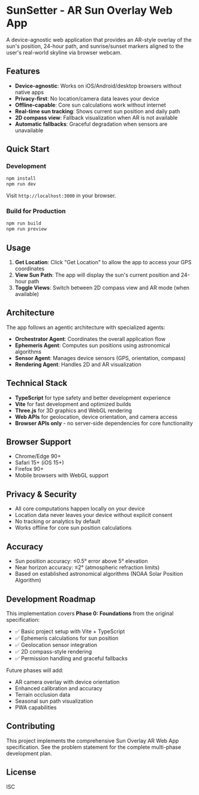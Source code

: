 # SunSetter - AR Sun Overlay Web App

A device-agnostic web application that provides an AR-style overlay of the sun's position, 24-hour path, and sunrise/sunset markers aligned to the user's real-world skyline via browser webcam.

## Features

- **Device-agnostic**: Works on iOS/Android/desktop browsers without native apps
- **Privacy-first**: No location/camera data leaves your device
- **Offline-capable**: Core sun calculations work without internet
- **Real-time sun tracking**: Shows current sun position and daily path
- **2D compass view**: Fallback visualization when AR is not available
- **Automatic fallbacks**: Graceful degradation when sensors are unavailable

## Quick Start

### Development

```bash
npm install
npm run dev
```

Visit `http://localhost:3000` in your browser.

### Build for Production

```bash
npm run build
npm run preview
```

## Usage

1. **Get Location**: Click "Get Location" to allow the app to access your GPS coordinates
2. **View Sun Path**: The app will display the sun's current position and 24-hour path
3. **Toggle Views**: Switch between 2D compass view and AR mode (when available)

## Architecture

The app follows an agentic architecture with specialized agents:

- **Orchestrator Agent**: Coordinates the overall application flow
- **Ephemeris Agent**: Computes sun positions using astronomical algorithms
- **Sensor Agent**: Manages device sensors (GPS, orientation, compass)
- **Rendering Agent**: Handles 2D and AR visualization

## Technical Stack

- **TypeScript** for type safety and better development experience
- **Vite** for fast development and optimized builds
- **Three.js** for 3D graphics and WebGL rendering
- **Web APIs** for geolocation, device orientation, and camera access
- **Browser APIs only** - no server-side dependencies for core functionality

## Browser Support

- Chrome/Edge 90+
- Safari 15+ (iOS 15+)
- Firefox 90+
- Mobile browsers with WebGL support

## Privacy & Security

- All core computations happen locally on your device
- Location data never leaves your device without explicit consent
- No tracking or analytics by default
- Works offline for core sun position calculations

## Accuracy

- Sun position accuracy: ≤0.5° error above 5° elevation
- Near horizon accuracy: ≤2° (atmospheric refraction limits)
- Based on established astronomical algorithms (NOAA Solar Position Algorithm)

## Development Roadmap

This implementation covers **Phase 0: Foundations** from the original specification:

- ✅ Basic project setup with Vite + TypeScript
- ✅ Ephemeris calculations for sun position  
- ✅ Geolocation sensor integration
- ✅ 2D compass-style rendering
- ✅ Permission handling and graceful fallbacks

Future phases will add:
- AR camera overlay with device orientation
- Enhanced calibration and accuracy
- Terrain occlusion data
- Seasonal sun path visualization
- PWA capabilities

## Contributing

This project implements the comprehensive Sun Overlay AR Web App specification. See the problem statement for the complete multi-phase development plan.

## License

ISC
